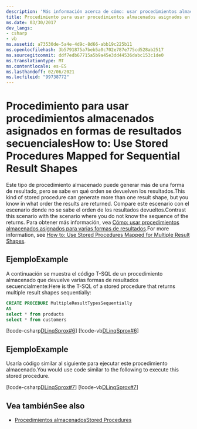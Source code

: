 ```yaml
---
description: 'Más información acerca de cómo: usar procedimientos almacenados asignados para formas de resultados secuenciales'
title: Procedimiento para usar procedimientos almacenados asignados en formas de resultados secuenciales
ms.date: 03/30/2017
dev_langs:
- csharp
- vb
ms.assetid: a73530de-5a4e-4d9c-8d66-abb19c225b11
ms.openlocfilehash: 3b5791875a7beb5a0c702e787e775cd528ab2517
ms.sourcegitcommit: ddf7edb67715a5b9a45e3dd44536dabc153c1de0
ms.translationtype: MT
ms.contentlocale: es-ES
ms.lasthandoff: 02/06/2021
ms.locfileid: "99738772"
---
```

# <a name="how-to-use-stored-procedures-mapped-for-sequential-result-shapes"></a><span data-ttu-id="b1729-103">Procedimiento para usar procedimientos almacenados asignados en formas de resultados secuenciales</span><span class="sxs-lookup"><span data-stu-id="b1729-103">How to: Use Stored Procedures Mapped for Sequential Result Shapes</span></span>

<span data-ttu-id="b1729-104">Este tipo de procedimiento almacenado puede generar más de una forma de resultado, pero se sabe en qué orden se devuelven los resultados.</span><span class="sxs-lookup"><span data-stu-id="b1729-104">This kind of stored procedure can generate more than one result shape, but you know in what order the results are returned.</span></span> <span data-ttu-id="b1729-105">Compare este escenario con el escenario donde no se sabe el orden de los resultados devueltos.</span><span class="sxs-lookup"><span data-stu-id="b1729-105">Contrast this scenario with the scenario where you do not know the sequence of the returns.</span></span> <span data-ttu-id="b1729-106">Para obtener más información, vea [Cómo: usar procedimientos almacenados asignados para varias formas de resultados](how-to-use-stored-procedures-mapped-for-multiple-result-shapes.md).</span><span class="sxs-lookup"><span data-stu-id="b1729-106">For more information, see [How to: Use Stored Procedures Mapped for Multiple Result Shapes](how-to-use-stored-procedures-mapped-for-multiple-result-shapes.md).</span></span>  
  
## <a name="example"></a><span data-ttu-id="b1729-107">Ejemplo</span><span class="sxs-lookup"><span data-stu-id="b1729-107">Example</span></span>  

 <span data-ttu-id="b1729-108">A continuación se muestra el código T-SQL de un procedimiento almacenado que devuelve varias formas de resultados secuencialmente:</span><span class="sxs-lookup"><span data-stu-id="b1729-108">Here is the T-SQL of a stored procedure that returns multiple result shapes sequentially:</span></span>  
  
```sql
CREATE PROCEDURE MultipleResultTypesSequentially  
AS  
select * from products  
select * from customers  
```  
  
 [!code-csharp[DLinqSprox#6](../../../../../../samples/snippets/csharp/VS_Snippets_Data/DLinqSprox/cs/northwind-sprox.cs#6)]
 [!code-vb[DLinqSprox#6](../../../../../../samples/snippets/visualbasic/VS_Snippets_Data/DLinqSprox/vb/northwind-sprox.vb#6)]  
  
## <a name="example"></a><span data-ttu-id="b1729-109">Ejemplo</span><span class="sxs-lookup"><span data-stu-id="b1729-109">Example</span></span>  

 <span data-ttu-id="b1729-110">Usaría código similar al siguiente para ejecutar este procedimiento almacenado.</span><span class="sxs-lookup"><span data-stu-id="b1729-110">You would use code similar to the following to execute this stored procedure.</span></span>  
  
 [!code-csharp[DLinqSprox#7](../../../../../../samples/snippets/csharp/VS_Snippets_Data/DLinqSprox/cs/Program.cs#7)]
 [!code-vb[DLinqSprox#7](../../../../../../samples/snippets/visualbasic/VS_Snippets_Data/DLinqSprox/vb/Module1.vb#7)]  
  
## <a name="see-also"></a><span data-ttu-id="b1729-111">Vea también</span><span class="sxs-lookup"><span data-stu-id="b1729-111">See also</span></span>

- [<span data-ttu-id="b1729-112">Procedimientos almacenados</span><span class="sxs-lookup"><span data-stu-id="b1729-112">Stored Procedures</span></span>](stored-procedures.md)
